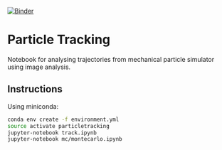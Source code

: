 [![Binder](https://mybinder.org/badge.svg)](https://mybinder.org/v2/gh/mlund/particletracking/master)

# Particle Tracking

Notebook for analysing trajectories from mechanical particle simulator using image analysis.

## Instructions

Using miniconda:

~~~ bash
conda env create -f environment.yml
source activate particletracking
jupyter-notebook track.ipynb
jupyter-notebook mc/montecarlo.ipynb
~~~
